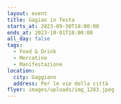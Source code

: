 ```yaml
---
layout: event
title: Gagian in festa
starts_at: 2023-09-30T18:00:00
ends_at: 2023-10-01T18:00:00
all_day: false
tags:
  - Food & Drink
  - Mercatino
  - Manifestazione
location:
  city: Gaggiano
  address: Per le vie della città
flyer: images/uploads/img_1283.jpeg
---
```

